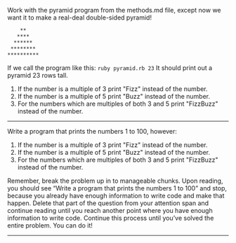 Work with the pyramid program from the methods.md file, except now we want it to make a real-deal double-sided pyramid!
```
    **
   ****
  ******
 ********
**********
```
If we call the program like this: `ruby pyramid.rb 23`
It should print out a pyramid 23 rows tall.

1) If the number is a multiple of 3 print "Fizz" instead of the number.
2) If the number is a multiple of 5 print "Buzz" instead of the number.
3) For the numbers which are multiples of both 3 and 5 print "FizzBuzz" instead of the number.

-----

Write a program that prints the numbers 1 to 100, however:

1) If the number is a multiple of 3 print "Fizz" instead of the number.
2) If the number is a multiple of 5 print "Buzz" instead of the number.
3) For the numbers which are multiples of both 3 and 5 print "FizzBuzz" instead of the number.

Remember, break the problem up in to manageable chunks. Upon reading, you should see “Write a program that prints the numbers 1 to 100” and stop, because you already have enough information to write code and make that happen. Delete that part of the question from your attention span and continue reading until you reach another point where you have enough information to write code. Continue this process until you’ve solved the entire problem. You can do it!

-----

